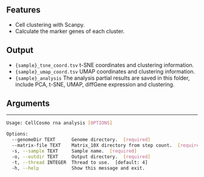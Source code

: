 ## Features
- Cell clustering with Scanpy.
- Calculate the marker genes of each cluster.

## Output
- `{sample}_tsne_coord.tsv` t-SNE coordinates and clustering information.
- `{sample}_umap_coord.tsv` UMAP  coordinates and clustering information.
- `{sample}_analysis` The analysis partial results are saved in this folder, include PCA, t-SNE, UMAP, diffGene expression and clustering. 

## Arguments
---
```bash
Usage: CellCosmo rna analysis [OPTIONS]

Options:
  --genomeDir TEXT      Genome directory.  [required]
  --matrix-file TEXT    Matrix_10X directory from step count.  [required]
  -s, --sample TEXT     Sample name.  [required]
  -o, --outdir TEXT     Output directory.  [required]
  -t, --thread INTEGER  Thread to use.  [default: 4]
  -h, --help            Show this message and exit.
```
